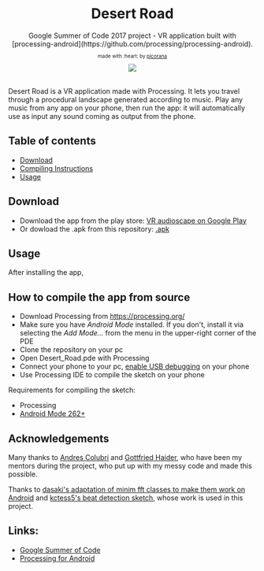 <div align="center">
<h1>Desert Road</h1>
<div>Google Summer of Code 2017 project - VR application built with [processing-android](https://github.com/processing/processing-android).</div>
<p style="font-size:10px">made with :heart: by <a href="https://picorana.github.io">picorana</a></p>
</div>

<div align="center">
  <img src="docs/index4.gif">
</div>
<br>

Desert Road is a VR application made with Processing.
It lets you travel through a procedural landscape generated according to music. Play any music from any app on your phone, then run the app: it will automatically use as input any sound coming as output from the phone.

## Table of contents
- [Download](#Download)
- [Compiling Instructions](#How-to-compile-the-app-from-source)
- [Usage](#Usage)

## Download
- Download the app from the play store: [VR audioscape on Google Play](https://play.google.com/store/apps/details?id=com.picorana.vraudioscape)
- Or dowload the .apk from  this repository: [.apk ](https://github.com/picorana/VR_Demo_GSoC17/blob/master/Desert_Road/build/desert_road_release_signed_aligned.apk)

## Usage
After installing the app, 

## How to compile the app from source
* Download Processing from https://processing.org/
* Make sure you have *Android Mode* installed. If you don't, install it via selecting the *Add Mode...* from the menu in the upper-right corner of the PDE
* Clone the repository on your pc
* Open Desert_Road.pde with Processing
* Connect your phone to your pc, [enable USB debugging](https://developer.android.com/studio/run/device.html#setting-up) on your phone
* Use Processing IDE to compile the sketch on your phone

Requirements for compiling the sketch:
* Processing
* [Android Mode 262+](https://github.com/processing/processing-android/releases)

## Acknowledgements
Many thanks to [Andres Colubri](https://github.com/codeanticode) and [Gottfried Haider](https://github.com/gohai), who have been my mentors during the project, who put up with my messy code and made this possible.

Thanks to [dasaki's adaptation of minim fft classes to make them work on Android](https://github.com/dasaki/android_fft_minim) and [kctess5's beat detection sketch](https://github.com/kctess5/Processing-Beat-Detection), whose work is used in this project.

## Links:
* [Google Summer of Code](https://summerofcode.withgoogle.com/)
* [Processing for Android](http://android.processing.org/index.html)

